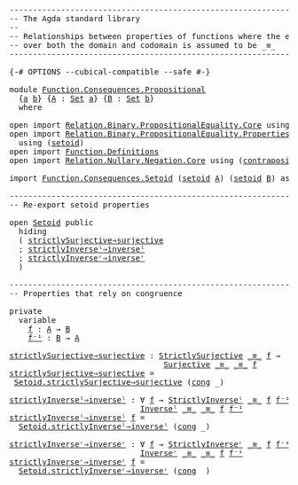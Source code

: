 <pre class="Agda"><a id="1" class="Comment">------------------------------------------------------------------------</a>
<a id="74" class="Comment">-- The Agda standard library</a>
<a id="103" class="Comment">--</a>
<a id="106" class="Comment">-- Relationships between properties of functions where the equality</a>
<a id="174" class="Comment">-- over both the domain and codomain is assumed to be _≡_</a>
<a id="232" class="Comment">------------------------------------------------------------------------</a>

<a id="306" class="Symbol">{-#</a> <a id="310" class="Keyword">OPTIONS</a> <a id="318" class="Pragma">--cubical-compatible</a> <a id="339" class="Pragma">--safe</a> <a id="346" class="Symbol">#-}</a>

<a id="351" class="Keyword">module</a> <a id="358" href="Function.Consequences.Propositional.html" class="Module">Function.Consequences.Propositional</a>
  <a id="396" class="Symbol">{</a><a id="397" href="Function.Consequences.Propositional.html#397" class="Bound">a</a> <a id="399" href="Function.Consequences.Propositional.html#399" class="Bound">b</a><a id="400" class="Symbol">}</a> <a id="402" class="Symbol">{</a><a id="403" href="Function.Consequences.Propositional.html#403" class="Bound">A</a> <a id="405" class="Symbol">:</a> <a id="407" href="Agda.Primitive.html#388" class="Primitive">Set</a> <a id="411" href="Function.Consequences.Propositional.html#397" class="Bound">a</a><a id="412" class="Symbol">}</a> <a id="414" class="Symbol">{</a><a id="415" href="Function.Consequences.Propositional.html#415" class="Bound">B</a> <a id="417" class="Symbol">:</a> <a id="419" href="Agda.Primitive.html#388" class="Primitive">Set</a> <a id="423" href="Function.Consequences.Propositional.html#399" class="Bound">b</a><a id="424" class="Symbol">}</a>
  <a id="428" class="Keyword">where</a>

<a id="435" class="Keyword">open</a> <a id="440" class="Keyword">import</a> <a id="447" href="Relation.Binary.PropositionalEquality.Core.html" class="Module">Relation.Binary.PropositionalEquality.Core</a> <a id="490" class="Keyword">using</a> <a id="496" class="Symbol">(</a><a id="497" href="Agda.Builtin.Equality.html#150" class="Datatype Operator">_≡_</a><a id="500" class="Symbol">;</a> <a id="502" href="Relation.Binary.PropositionalEquality.Core.html#858" class="Function Operator">_≢_</a><a id="505" class="Symbol">;</a> <a id="507" href="Relation.Binary.PropositionalEquality.Core.html#1339" class="Function">cong</a><a id="511" class="Symbol">)</a>
<a id="513" class="Keyword">open</a> <a id="518" class="Keyword">import</a> <a id="525" href="Relation.Binary.PropositionalEquality.Properties.html" class="Module">Relation.Binary.PropositionalEquality.Properties</a>
  <a id="576" class="Keyword">using</a> <a id="582" class="Symbol">(</a><a id="583" href="Relation.Binary.PropositionalEquality.Properties.html#5687" class="Function">setoid</a><a id="589" class="Symbol">)</a>
<a id="591" class="Keyword">open</a> <a id="596" class="Keyword">import</a> <a id="603" href="Function.Definitions.html" class="Module">Function.Definitions</a>
<a id="624" class="Keyword">open</a> <a id="629" class="Keyword">import</a> <a id="636" href="Relation.Nullary.Negation.Core.html" class="Module">Relation.Nullary.Negation.Core</a> <a id="667" class="Keyword">using</a> <a id="673" class="Symbol">(</a><a id="674" href="Relation.Nullary.Negation.Core.html#1493" class="Function">contraposition</a><a id="688" class="Symbol">)</a>

<a id="691" class="Keyword">import</a> <a id="698" href="Function.Consequences.Setoid.html" class="Module">Function.Consequences.Setoid</a> <a id="727" class="Symbol">(</a><a id="728" href="Relation.Binary.PropositionalEquality.Properties.html#5687" class="Function">setoid</a> <a id="735" href="Function.Consequences.Propositional.html#403" class="Bound">A</a><a id="736" class="Symbol">)</a> <a id="738" class="Symbol">(</a><a id="739" href="Relation.Binary.PropositionalEquality.Properties.html#5687" class="Function">setoid</a> <a id="746" href="Function.Consequences.Propositional.html#415" class="Bound">B</a><a id="747" class="Symbol">)</a> as <a id="Setoid"></a><a id="752" href="Function.Consequences.Propositional.html#752" class="Module">Setoid</a>

<a id="760" class="Comment">------------------------------------------------------------------------</a>
<a id="833" class="Comment">-- Re-export setoid properties</a>

<a id="865" class="Keyword">open</a> <a id="870" href="Function.Consequences.Propositional.html#752" class="Module">Setoid</a> <a id="877" class="Keyword">public</a>
  <a id="886" class="Keyword">hiding</a>
  <a id="895" class="Symbol">(</a> <a id="897" href="Function.Consequences.Setoid.html#1959" class="Function">strictlySurjective⇒surjective</a>
  <a id="929" class="Symbol">;</a> <a id="931" href="Function.Consequences.Setoid.html#2466" class="Function">strictlyInverseˡ⇒inverseˡ</a>
  <a id="959" class="Symbol">;</a> <a id="961" href="Function.Consequences.Setoid.html#2953" class="Function">strictlyInverseʳ⇒inverseʳ</a>
  <a id="989" class="Symbol">)</a>

<a id="992" class="Comment">------------------------------------------------------------------------</a>
<a id="1065" class="Comment">-- Properties that rely on congruence</a>

<a id="1104" class="Keyword">private</a>
  <a id="1114" class="Keyword">variable</a>
    <a id="1127" href="Function.Consequences.Propositional.html#1127" class="Generalizable">f</a> <a id="1129" class="Symbol">:</a> <a id="1131" href="Function.Consequences.Propositional.html#403" class="Bound">A</a> <a id="1133" class="Symbol">→</a> <a id="1135" href="Function.Consequences.Propositional.html#415" class="Bound">B</a>
    <a id="1141" href="Function.Consequences.Propositional.html#1141" class="Generalizable">f⁻¹</a> <a id="1145" class="Symbol">:</a> <a id="1147" href="Function.Consequences.Propositional.html#415" class="Bound">B</a> <a id="1149" class="Symbol">→</a> <a id="1151" href="Function.Consequences.Propositional.html#403" class="Bound">A</a>

<a id="strictlySurjective⇒surjective"></a><a id="1154" href="Function.Consequences.Propositional.html#1154" class="Function">strictlySurjective⇒surjective</a> <a id="1184" class="Symbol">:</a> <a id="1186" href="Function.Definitions.html#1522" class="Function">StrictlySurjective</a> <a id="1205" href="Agda.Builtin.Equality.html#150" class="Datatype Operator">_≡_</a> <a id="1209" href="Function.Consequences.Propositional.html#1127" class="Generalizable">f</a> <a id="1211" class="Symbol">→</a>
                                 <a id="1246" href="Function.Definitions.html#919" class="Function">Surjective</a> <a id="1257" href="Agda.Builtin.Equality.html#150" class="Datatype Operator">_≡_</a> <a id="1261" href="Agda.Builtin.Equality.html#150" class="Datatype Operator">_≡_</a> <a id="1265" href="Function.Consequences.Propositional.html#1127" class="Generalizable">f</a>
<a id="1267" href="Function.Consequences.Propositional.html#1154" class="Function">strictlySurjective⇒surjective</a> <a id="1297" class="Symbol">=</a>
 <a id="1300" href="Function.Consequences.Setoid.html#1959" class="Function">Setoid.strictlySurjective⇒surjective</a> <a id="1337" class="Symbol">(</a><a id="1338" href="Relation.Binary.PropositionalEquality.Core.html#1339" class="Function">cong</a> <a id="1343" class="Symbol">_)</a>

<a id="strictlyInverseˡ⇒inverseˡ"></a><a id="1347" href="Function.Consequences.Propositional.html#1347" class="Function">strictlyInverseˡ⇒inverseˡ</a> <a id="1373" class="Symbol">:</a> <a id="1375" class="Symbol">∀</a> <a id="1377" href="Function.Consequences.Propositional.html#1377" class="Bound">f</a> <a id="1379" class="Symbol">→</a> <a id="1381" href="Function.Definitions.html#1622" class="Function">StrictlyInverseˡ</a> <a id="1398" href="Agda.Builtin.Equality.html#150" class="Datatype Operator">_≡_</a> <a id="1402" href="Function.Consequences.Propositional.html#1377" class="Bound">f</a> <a id="1404" href="Function.Consequences.Propositional.html#1141" class="Generalizable">f⁻¹</a> <a id="1408" class="Symbol">→</a>
                            <a id="1438" href="Function.Definitions.html#1082" class="Function">Inverseˡ</a> <a id="1447" href="Agda.Builtin.Equality.html#150" class="Datatype Operator">_≡_</a> <a id="1451" href="Agda.Builtin.Equality.html#150" class="Datatype Operator">_≡_</a> <a id="1455" href="Function.Consequences.Propositional.html#1377" class="Bound">f</a> <a id="1457" href="Function.Consequences.Propositional.html#1141" class="Generalizable">f⁻¹</a>
<a id="1461" href="Function.Consequences.Propositional.html#1347" class="Function">strictlyInverseˡ⇒inverseˡ</a> <a id="1487" href="Function.Consequences.Propositional.html#1487" class="Bound">f</a> <a id="1489" class="Symbol">=</a>
  <a id="1493" href="Function.Consequences.Setoid.html#2466" class="Function">Setoid.strictlyInverseˡ⇒inverseˡ</a> <a id="1526" class="Symbol">(</a><a id="1527" href="Relation.Binary.PropositionalEquality.Core.html#1339" class="Function">cong</a> <a id="1532" class="Symbol">_)</a>

<a id="strictlyInverseʳ⇒inverseʳ"></a><a id="1536" href="Function.Consequences.Propositional.html#1536" class="Function">strictlyInverseʳ⇒inverseʳ</a> <a id="1562" class="Symbol">:</a> <a id="1564" class="Symbol">∀</a> <a id="1566" href="Function.Consequences.Propositional.html#1566" class="Bound">f</a> <a id="1568" class="Symbol">→</a> <a id="1570" href="Function.Definitions.html#1726" class="Function">StrictlyInverseʳ</a> <a id="1587" href="Agda.Builtin.Equality.html#150" class="Datatype Operator">_≡_</a> <a id="1591" href="Function.Consequences.Propositional.html#1566" class="Bound">f</a> <a id="1593" href="Function.Consequences.Propositional.html#1141" class="Generalizable">f⁻¹</a> <a id="1597" class="Symbol">→</a>
                            <a id="1627" href="Function.Definitions.html#1169" class="Function">Inverseʳ</a> <a id="1636" href="Agda.Builtin.Equality.html#150" class="Datatype Operator">_≡_</a> <a id="1640" href="Agda.Builtin.Equality.html#150" class="Datatype Operator">_≡_</a> <a id="1644" href="Function.Consequences.Propositional.html#1566" class="Bound">f</a> <a id="1646" href="Function.Consequences.Propositional.html#1141" class="Generalizable">f⁻¹</a>
<a id="1650" href="Function.Consequences.Propositional.html#1536" class="Function">strictlyInverseʳ⇒inverseʳ</a> <a id="1676" href="Function.Consequences.Propositional.html#1676" class="Bound">f</a> <a id="1678" class="Symbol">=</a>
  <a id="1682" href="Function.Consequences.Setoid.html#2953" class="Function">Setoid.strictlyInverseʳ⇒inverseʳ</a> <a id="1715" class="Symbol">(</a><a id="1716" href="Relation.Binary.PropositionalEquality.Core.html#1339" class="Function">cong</a> <a id="1721" class="Symbol">_)</a>
</pre>